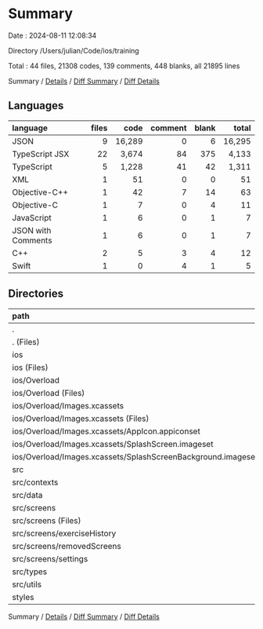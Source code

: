 # Summary

Date : 2024-08-11 12:08:34

Directory /Users/julian/Code/ios/training

Total : 44 files,  21308 codes, 139 comments, 448 blanks, all 21895 lines

Summary / [Details](details.md) / [Diff Summary](diff.md) / [Diff Details](diff-details.md)

## Languages
| language | files | code | comment | blank | total |
| :--- | ---: | ---: | ---: | ---: | ---: |
| JSON | 9 | 16,289 | 0 | 6 | 16,295 |
| TypeScript JSX | 22 | 3,674 | 84 | 375 | 4,133 |
| TypeScript | 5 | 1,228 | 41 | 42 | 1,311 |
| XML | 1 | 51 | 0 | 0 | 51 |
| Objective-C++ | 1 | 42 | 7 | 14 | 63 |
| Objective-C | 1 | 7 | 0 | 4 | 11 |
| JavaScript | 1 | 6 | 0 | 1 | 7 |
| JSON with Comments | 1 | 6 | 0 | 1 | 7 |
| C++ | 2 | 5 | 3 | 4 | 12 |
| Swift | 1 | 0 | 4 | 1 | 5 |

## Directories
| path | files | code | comment | blank | total |
| :--- | ---: | ---: | ---: | ---: | ---: |
| . | 44 | 21,308 | 139 | 448 | 21,895 |
| . (Files) | 7 | 16,356 | 5 | 17 | 16,378 |
| ios | 11 | 171 | 14 | 25 | 210 |
| ios (Files) | 1 | 4 | 0 | 1 | 5 |
| ios/Overload | 10 | 167 | 14 | 24 | 205 |
| ios/Overload (Files) | 6 | 105 | 14 | 23 | 142 |
| ios/Overload/Images.xcassets | 4 | 62 | 0 | 1 | 63 |
| ios/Overload/Images.xcassets (Files) | 1 | 6 | 0 | 1 | 7 |
| ios/Overload/Images.xcassets/AppIcon.appiconset | 1 | 14 | 0 | 0 | 14 |
| ios/Overload/Images.xcassets/SplashScreen.imageset | 1 | 21 | 0 | 0 | 21 |
| ios/Overload/Images.xcassets/SplashScreenBackground.imageset | 1 | 21 | 0 | 0 | 21 |
| src | 25 | 3,984 | 105 | 384 | 4,473 |
| src/contexts | 3 | 290 | 4 | 40 | 334 |
| src/data | 1 | 319 | 17 | 6 | 342 |
| src/screens | 18 | 3,263 | 75 | 324 | 3,662 |
| src/screens (Files) | 8 | 1,700 | 63 | 163 | 1,926 |
| src/screens/exerciseHistory | 5 | 1,173 | 7 | 120 | 1,300 |
| src/screens/removedScreens | 4 | 298 | 4 | 31 | 333 |
| src/screens/settings | 1 | 92 | 1 | 10 | 103 |
| src/types | 1 | 35 | 1 | 5 | 41 |
| src/utils | 2 | 77 | 8 | 9 | 94 |
| styles | 1 | 797 | 15 | 22 | 834 |

Summary / [Details](details.md) / [Diff Summary](diff.md) / [Diff Details](diff-details.md)